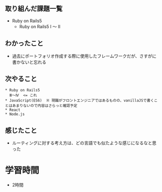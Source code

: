 ## 取り組んだ課題一覧
  * Ruby on Rails5
    * Ruby on Rails5 Ⅰ ～ Ⅱ 
## わかったこと
  * 過去にポートフォリオ作成する際に使用したフレームワークだが、さすがに書かないと忘れる
## 次やること
    * Ruby on Rails5
      Ⅲ～Ⅳ  <= これ
    * JavaScript(ES6)  ※ 現職がフロントエンジニアではあるものの、vanillaJSで書くことはあまりないので内容はさらっと確認予定
    * React
    * Node.js
## 感じたこと
  * ルーティングに対する考え方は、どの言語でも似たような感じになるなと思った
# 学習時間
  * 2時間 
